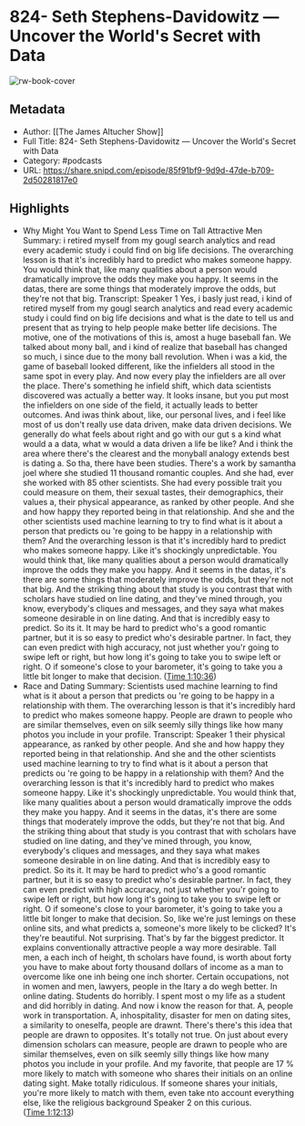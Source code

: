 # 824- Seth Stephens-Davidowitz —  Uncover the World's Secret with Data

![rw-book-cover](https://images.weserv.nl/?url=https%3A%2F%2Fimage.simplecastcdn.com%2Fimages%2Ffd643a63-88e5-4b10-874f-f3aefe0f132d%2Fdc32bd4c-eed8-44fa-ae3f-1c72dac161b0%2F3000x3000%2Fimage.jpg%3Faid%3Drss_feed&w=100&h=100)

## Metadata
- Author: [[The James Altucher Show]]
- Full Title: 824- Seth Stephens-Davidowitz —  Uncover the World's Secret with Data
- Category: #podcasts
- URL: https://share.snipd.com/episode/85f91bf9-9d9d-47de-b709-2d50281817e0

## Highlights
- Why Might You Want to Spend Less Time on Tall Attractive Men
  Summary:
  i retired myself from my gougl search analytics and read every academic study i could find on big life decisions. The overarching lesson is that it's incredibly hard to predict who makes someone happy. You would think that, like many qualities about a person would dramatically improve the odds they make you happy. It seems in the datas, there are some things that moderately improve the odds, but they're not that big.
  Transcript:
  Speaker 1
  Yes, i basly just read, i kind of retired myself from my gougl search analytics and read every academic study i could find on big life decisions and what is the date to tell us and present that as trying to help people make better life decisions. The motive, one of the motivations of this is, amost a huge baseball fan. We talked about mony ball, and i kind of realize that baseball has changed so much, i since due to the mony ball revolution. When i was a kid, the game of baseball looked different, like the infielders all stood in the same spot in every play. And now every play the infielders are all over the place. There's something he infield shift, which data scientists discovered was actually a better way. It looks insane, but you put most the infielders on one side of the field, it actually leads to better outcomes. And iwas think about, like, our personal lives, and i feel like most of us don't really use data driven, make data driven decisions. We generally do what feels about right and go with our gut s a kind what would a a data, what w would a data driven a life be like? And i think the area where there's the clearest and the monyball analogy extends best is dating a. So tha, there have been studies. There's a work by samantha joel where she studied 11 thousand romantic couples. And she had, ever she worked with 85 other scientists. She had every possible trait you could measure on them, their sexual tastes, their demographics, their values a, their physical appearance, as ranked by other people. And she and how happy they reported being in that relationship. And she and the other scientists used machine learning to try to find what is it about a person that predicts ou 're going to be happy in a relationship with them? And the overarching lesson is that it's incredibly hard to predict who makes someone happy. Like it's shockingly unpredictable. You would think that, like many qualities about a person would dramatically improve the odds they make you happy. And it seems in the datas, it's there are some things that moderately improve the odds, but they're not that big. And the striking thing about that study is you contrast that with scholars have studied on line dating, and they've mined through, you know, everybody's cliques and messages, and they saya what makes someone desirable in on line dating. And that is incredibly easy to predict. So its it. It may be hard to predict who's a good romantic partner, but it is so easy to predict who's desirable partner. In fact, they can even predict with high accuracy, not just whether you'r going to swipe left or right, but how long it's going to take you to swipe left or right. O if someone's close to your barometer, it's going to take you a little bit longer to make that decision. ([Time 1:10:36](https://share.snipd.com/snip/906abc9c-59d9-4355-bb21-c2d94b82eab4))
- Race and Dating
  Summary:
  Scientists used machine learning to find what is it about a person that predicts ou 're going to be happy in a relationship with them. The overarching lesson is that it's incredibly hard to predict who makes someone happy. People are drawn to people who are similar themselves, even on silk seemly silly things like how many photos you include in your profile.
  Transcript:
  Speaker 1
  their physical appearance, as ranked by other people. And she and how happy they reported being in that relationship. And she and the other scientists used machine learning to try to find what is it about a person that predicts ou 're going to be happy in a relationship with them? And the overarching lesson is that it's incredibly hard to predict who makes someone happy. Like it's shockingly unpredictable. You would think that, like many qualities about a person would dramatically improve the odds they make you happy. And it seems in the datas, it's there are some things that moderately improve the odds, but they're not that big. And the striking thing about that study is you contrast that with scholars have studied on line dating, and they've mined through, you know, everybody's cliques and messages, and they saya what makes someone desirable in on line dating. And that is incredibly easy to predict. So its it. It may be hard to predict who's a good romantic partner, but it is so easy to predict who's desirable partner. In fact, they can even predict with high accuracy, not just whether you'r going to swipe left or right, but how long it's going to take you to swipe left or right. O if someone's close to your barometer, it's going to take you a little bit longer to make that decision. So, like we're just lemings on these online sits, and what predicts a, someone's more likely to be clicked? It's they're beautiful. Not surprising. That's by far the biggest predictor. It explains conventionally attractive people a way more desirable. Tall men, a each inch of height, th scholars have found, is worth about forty you have to make about forty thousand dollars of income as a man to overcome like one inh being one inch shorter. Certain occupations, not in women and men, lawyers, people in the ltary a do wegh better. In online dating. Students do horribly. I spent most o my life as a student and did horribly in dating. And now i know the reason for that. A, people work in transportation. A, inhospitality, disaster for men on dating sites, a similarity to oneselfa, people are drawnt. There's there's this idea that people are drawn to opposites. It's totally not true. On just about every dimension scholars can measure, people are drawn to people who are similar themselves, even on silk seemly silly things like how many photos you include in your profile. And my favorite, that people are 17 % more likely to match with someone who shares their initials on an online dating sight. Make totally ridiculous. If someone shares your initials, you're more likely to match with them, even take nto account everything else, like the religious background
  Speaker 2
  on this curious. ([Time 1:12:13](https://share.snipd.com/snip/438b3961-ebd8-46e6-8de8-0d12eacb5270))
